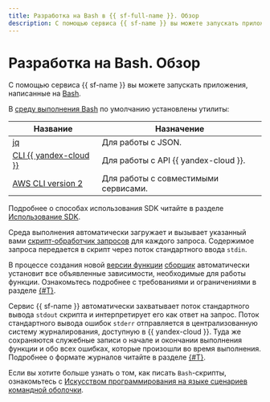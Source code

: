 ```yaml
---
title: Разработка на Bash в {{ sf-full-name }}. Обзор
description: С помощью сервиса {{ sf-name }} вы можете запускать приложения, написанные на Bash. В среду выполнения Bash по умолчанию установлены утилиты jq, CLI {{ yandex-cloud }}, AWS CLI version 2.
---
```


# Разработка на Bash. Обзор

С помощью сервиса {{ sf-name }} вы можете запускать приложения, написанные на [Bash](https://www.gnu.org/software/bash/).

В [среду выполнения Bash](../../concepts/runtime/index.md#runtimes) по умолчанию установлены утилиты: 

| Название | Назначение | 
|----|----|
|[jq](https://stedolan.github.io/jq/)| Для работы с JSON. | 
|[CLI {{ yandex-cloud }}](../../../cli)| Для работы с API {{ yandex-cloud }}. | 
|[AWS CLI version 2](https://docs.aws.amazon.com/cli/index.html)| Для работы с совместимыми сервисами. |

Подробнее о способах использования SDK читайте в разделе [Использование SDK](sdk.md).

Среда выполнения автоматически загружает и вызывает указанный вами [скрипт-обработчик запросов](handler.md) для каждого запроса. Содержимое запроса передается в скрипт через поток стандартного ввода `stdin`.

В процессе создания новой [версии функции](../../concepts/function.md#version) [сборщик](../../concepts/builder.md) автоматически установит все объявленные зависимости, необходимые для работы функции. Ознакомьтесь подробнее с требованиями и ограничениями в разделе [{#T}](dependencies.md).

Сервис {{ sf-name }} автоматически захватывает поток стандартного вывода `stdout` скрипта и интерпретирует его как ответ на запрос. Поток стандартного вывода ошибок `stderr` отправляется в централизованную систему журналирования, доступную в {{ yandex-cloud }}. Туда же сохраняются служебные записи о начале и окончании выполнения функции и обо всех ошибках, которые произошли во время выполнения. Подробнее о формате журналов читайте в разделе [{#T}](logging.md).

Если вы хотите больше узнать о том, как писать `Bash`-скрипты, ознакомьтесь с [Искусством программирования на языке сценариев командной оболочки](https://www.opennet.ru/docs/RUS/bash_scripting_guide/).
